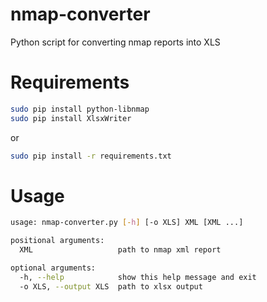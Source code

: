 # nmap-converter
Python script for converting nmap reports into XLS
# Requirements
```bash 
sudo pip install python-libnmap
sudo pip install XlsxWriter
```
or 
```bash 
sudo pip install -r requirements.txt
```
# Usage
```bash
usage: nmap-converter.py [-h] [-o XLS] XML [XML ...]

positional arguments:
  XML                   path to nmap xml report

optional arguments:
  -h, --help            show this help message and exit
  -o XLS, --output XLS  path to xlsx output
```
